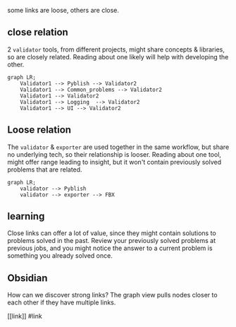 some links are loose, others are close.

## close relation
2 `validator` tools, from different projects, might share concepts & libraries, so are closely related. Reading about one likely will help with developing the other.
```mermaid
graph LR;
	Validator1 --> Pyblish --> Validator2
	Validator1 --> Common_problems --> Validator2
    Validator1 --> Validator2
    Validator1 --> Logging  --> Validator2
    Validator1 --> UI --> Validator2
```
## Loose relation
The `validator` & `exporter` are used together in the same workflow, but share no underlying tech, so their relationship is looser. Reading about one tool, might offer range leading to insight, but it won't contain previously solved problems that are related.
```mermaid
graph LR;
	validator --> Pyblish
	validator --> exporter --> FBX
```

## learning
Close links can offer a lot of value, since they might contain solutions to problems solved in the past. 
Review your previously solved problems at previous jobs, and you might notice the answer to a current problem is something you already solved once.

## Obsidian
How can we discover strong links? The graph view pulls nodes closer to each other if they have multiple links.


[[link]]
#link